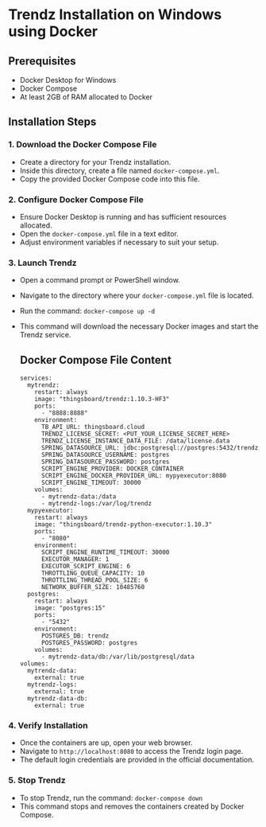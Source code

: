 # Trendz Installation on Windows using Docker

## Prerequisites

- Docker Desktop for Windows
- Docker Compose
- At least 2GB of RAM allocated to Docker

## Installation Steps

### 1. Download the Docker Compose File

- Create a directory for your Trendz installation.
- Inside this directory, create a file named `docker-compose.yml`.
- Copy the provided Docker Compose code into this file.

### 2. Configure Docker Compose File

- Ensure Docker Desktop is running and has sufficient resources allocated.
- Open the `docker-compose.yml` file in a text editor.
- Adjust environment variables if necessary to suit your setup.

### 3. Launch Trendz

- Open a command prompt or PowerShell window.
- Navigate to the directory where your `docker-compose.yml` file is located.
- Run the command: `docker-compose up -d`
- This command will download the necessary Docker images and start the Trendz service.

  ## Docker Compose File Content
  
  ```version: '3.0'
  services:
    mytrendz:
      restart: always
      image: "thingsboard/trendz:1.10.3-HF3"
      ports:
        - "8888:8888"
      environment:
        TB_API_URL: thingsboard.cloud
        TRENDZ_LICENSE_SECRET: <PUT_YOUR_LICENSE_SECRET_HERE>
        TRENDZ_LICENSE_INSTANCE_DATA_FILE: /data/license.data
        SPRING_DATASOURCE_URL: jdbc:postgresql://postgres:5432/trendz
        SPRING_DATASOURCE_USERNAME: postgres
        SPRING_DATASOURCE_PASSWORD: postgres
        SCRIPT_ENGINE_PROVIDER: DOCKER_CONTAINER
        SCRIPT_ENGINE_DOCKER_PROVIDER_URL: mypyexecutor:8080
        SCRIPT_ENGINE_TIMEOUT: 30000
      volumes:
        - mytrendz-data:/data
        - mytrendz-logs:/var/log/trendz
    mypyexecutor:
      restart: always
      image: "thingsboard/trendz-python-executor:1.10.3"
      ports:
        - "8080"
      environment:
        SCRIPT_ENGINE_RUNTIME_TIMEOUT: 30000
        EXECUTOR_MANAGER: 1
        EXECUTOR_SCRIPT_ENGINE: 6
        THROTTLING_QUEUE_CAPACITY: 10
        THROTTLING_THREAD_POOL_SIZE: 6
        NETWORK_BUFFER_SIZE: 10485760
    postgres:
      restart: always
      image: "postgres:15"
      ports:
        - "5432"
      environment:
        POSTGRES_DB: trendz
        POSTGRES_PASSWORD: postgres
      volumes:
        - mytrendz-data/db:/var/lib/postgresql/data
  volumes:
    mytrendz-data:
      external: true
    mytrendz-logs:
      external: true
    mytrendz-data-db:
      external: true

### 4. Verify Installation

- Once the containers are up, open your web browser.
- Navigate to `http://localhost:8080` to access the Trendz login page.
- The default login credentials are provided in the official documentation.

### 5. Stop Trendz

- To stop Trendz, run the command: `docker-compose down`
- This command stops and removes the containers created by Docker Compose.
